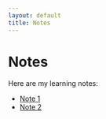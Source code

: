 ```yaml
---
layout: default
title: Notes
---
```


# Notes

Here are my learning notes:

- [Note 1](notes/note1.md)
- [Note 2](notes/note2.md)

